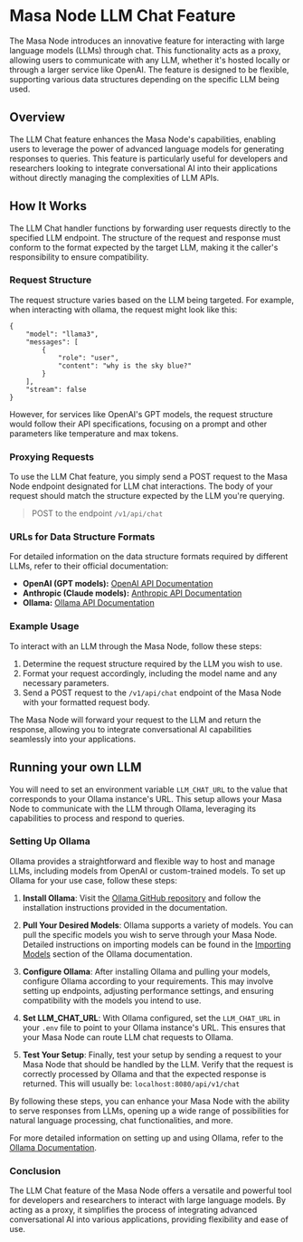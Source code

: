 # Masa Node LLM Chat Feature

The Masa Node introduces an innovative feature for interacting with large language models (LLMs) through chat. This functionality acts as a proxy, allowing users to communicate with any LLM, whether it's hosted locally or through a larger service like OpenAI. The feature is designed to be flexible, supporting various data structures depending on the specific LLM being used.

## Overview

The LLM Chat feature enhances the Masa Node's capabilities, enabling users to leverage the power of advanced language models for generating responses to queries. This feature is particularly useful for developers and researchers looking to integrate conversational AI into their applications without directly managing the complexities of LLM APIs.

## How It Works

The LLM Chat handler functions by forwarding user requests directly to the specified LLM endpoint. The structure of the request and response must conform to the format expected by the target LLM, making it the caller's responsibility to ensure compatibility.

### Request Structure

The request structure varies based on the LLM being targeted. For example, when interacting with ollama, the request might look like this:

```
{
    "model": "llama3",
    "messages": [
        {
            "role": "user",
            "content": "why is the sky blue?"
        }
    ],
    "stream": false
}
```

However, for services like OpenAI's GPT models, the request structure would follow their API specifications, focusing on a prompt and other parameters like temperature and max tokens.

### Proxying Requests

To use the LLM Chat feature, you simply send a POST request to the Masa Node endpoint designated for LLM chat interactions. The body of your request should match the structure expected by the LLM you're querying.

> POST to the endpoint `/v1/api/chat`


### URLs for Data Structure Formats

For detailed information on the data structure formats required by different LLMs, refer to their official documentation:

- **OpenAI (GPT models):** [OpenAI API Documentation](https://platform.openai.com/docs/api-reference/authentication)
- **Anthropic (Claude models):** [Anthropic API Documentation](https://docs.anthropic.com/claude/reference/complete_post)
- **Ollama:** [Ollama API Documentation](https://github.com/ollama/ollama/blob/main/docs/api.md)

### Example Usage

To interact with an LLM through the Masa Node, follow these steps:

1. Determine the request structure required by the LLM you wish to use.
2. Format your request accordingly, including the model name and any necessary parameters.
3. Send a POST request to the `/v1/api/chat` endpoint of the Masa Node with your formatted request body.

The Masa Node will forward your request to the LLM and return the response, allowing you to integrate conversational AI capabilities seamlessly into your applications.

## Running your own LLM

You will need to set an environment variable `LLM_CHAT_URL` to the value that corresponds to your Ollama instance's URL. This setup allows your Masa Node to communicate with the LLM through Ollama, leveraging its capabilities to process and respond to queries.

### Setting Up Ollama

Ollama provides a straightforward and flexible way to host and manage LLMs, including models from OpenAI or custom-trained models. To set up Ollama for your use case, follow these steps:

1. **Install Ollama**: Visit the [Ollama GitHub repository](https://github.com/ollama/ollama/tree/main/docs) and follow the installation instructions provided in the documentation.

2. **Pull Your Desired Models**: Ollama supports a variety of models. You can pull the specific models you wish to serve through your Masa Node. Detailed instructions on importing models can be found in the [Importing Models](https://github.com/ollama/ollama/blob/main/docs/import.md) section of the Ollama documentation.

3. **Configure Ollama**: After installing Ollama and pulling your models, configure Ollama according to your requirements. This may involve setting up endpoints, adjusting performance settings, and ensuring compatibility with the models you intend to use.

4. **Set LLM_CHAT_URL**: With Ollama configured, set the `LLM_CHAT_URL` in your `.env` file to point to your Ollama instance's URL. This ensures that your Masa Node can route LLM chat requests to Ollama.

5. **Test Your Setup**: Finally, test your setup by sending a request to your Masa Node that should be handled by the LLM. Verify that the request is correctly processed by Ollama and that the expected response is returned. This will usually be: `localhost:8080/api/v1/chat`

By following these steps, you can enhance your Masa Node with the ability to serve responses from LLMs, opening up a wide range of possibilities for natural language processing, chat functionalities, and more.

For more detailed information on setting up and using Ollama, refer to the [Ollama Documentation](https://github.com/ollama/ollama/tree/main/docs).


### Conclusion

The LLM Chat feature of the Masa Node offers a versatile and powerful tool for developers and researchers to interact with large language models. By acting as a proxy, it simplifies the process of integrating advanced conversational AI into various applications, providing flexibility and ease of use.

